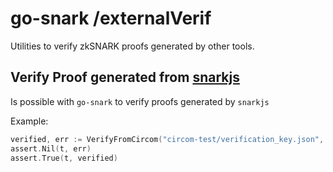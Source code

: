 # go-snark /externalVerif
Utilities to verify zkSNARK proofs generated by other tools.

## Verify Proof generated from [snarkjs](https://github.com/iden3/snarkjs)
Is possible with `go-snark` to verify proofs generated by `snarkjs`

Example:
```go
verified, err := VerifyFromCircom("circom-test/verification_key.json", "circom-test/proof.json", "circom-test/public.json")
assert.Nil(t, err)
assert.True(t, verified)
```
